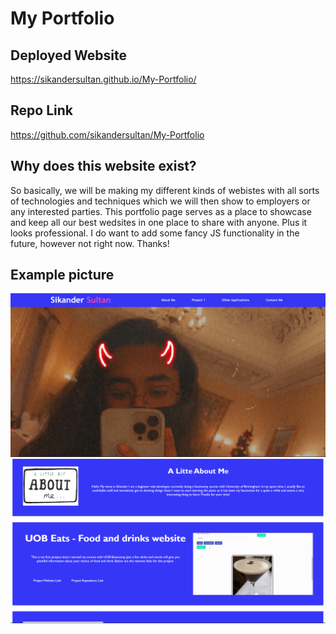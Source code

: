 # My Portfolio

## Deployed Website

https://sikandersultan.github.io/My-Portfolio/

## Repo Link

https://github.com/sikandersultan/My-Portfolio

## Why does this website exist?

So basically, we will be making my different kinds of webistes with all sorts of technologies and techniques which we will then show to employers or any interested parties. This portfolio page serves as a place to showcase and keep all our best wedsites in one place to share with anyone. Plus it looks professional. I do want to add some fancy JS functionality in the future, however not right now. Thanks!

## Example picture

![Sample of page](/assets/images/example-2.png)
![Sample of page](/assets/images/example-1.png)
